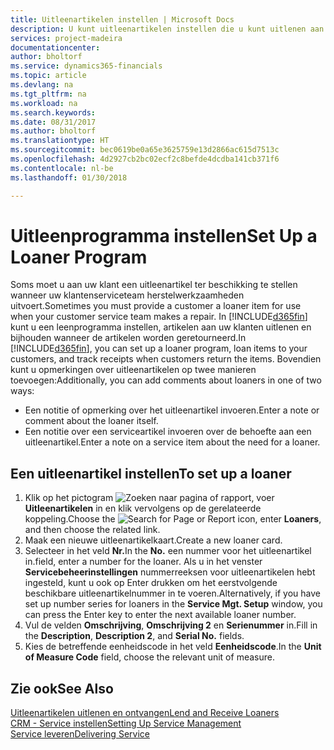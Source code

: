 ```yaml
---
title: Uitleenartikelen instellen | Microsoft Docs
description: U kunt uitleenartikelen instellen die u kunt uitlenen aan klanten ter vervanging van serviceartikelen waarvoor service wordt uitgevoerd.
services: project-madeira
documentationcenter: 
author: bholtorf
ms.service: dynamics365-financials
ms.topic: article
ms.devlang: na
ms.tgt_pltfrm: na
ms.workload: na
ms.search.keywords: 
ms.date: 08/31/2017
ms.author: bholtorf
ms.translationtype: HT
ms.sourcegitcommit: bec0619be0a65e3625759e13d2866ac615d7513c
ms.openlocfilehash: 4d2927cb2bc02ecf2c8befde4dcdba141cb371f6
ms.contentlocale: nl-be
ms.lasthandoff: 01/30/2018

---
```

# <a name="set-up-a-loaner-program"></a><span data-ttu-id="0501a-103">Uitleenprogramma instellen</span><span class="sxs-lookup"><span data-stu-id="0501a-103">Set Up a Loaner Program</span></span>
<span data-ttu-id="0501a-104">Soms moet u aan uw klant een uitleenartikel ter beschikking te stellen wanneer uw klantenserviceteam herstelwerkzaamheden uitvoert.</span><span class="sxs-lookup"><span data-stu-id="0501a-104">Sometimes you must provide a customer a loaner item for use when your customer service team makes a repair.</span></span> <span data-ttu-id="0501a-105">In [!INCLUDE[d365fin](includes/d365fin_md.md)] kunt u een leenprogramma instellen, artikelen aan uw klanten uitlenen en bijhouden wanneer de artikelen worden geretourneerd.</span><span class="sxs-lookup"><span data-stu-id="0501a-105">In [!INCLUDE[d365fin](includes/d365fin_md.md)], you can set up a loaner program, loan items to your customers, and track receipts when customers return the items.</span></span> <span data-ttu-id="0501a-106">Bovendien kunt u opmerkingen over uitleenartikelen op twee manieren toevoegen:</span><span class="sxs-lookup"><span data-stu-id="0501a-106">Additionally, you can add comments about loaners in one of two ways:</span></span>  
  
* <span data-ttu-id="0501a-107">Een notitie of opmerking over het uitleenartikel invoeren.</span><span class="sxs-lookup"><span data-stu-id="0501a-107">Enter a note or comment about the loaner itself.</span></span>  
* <span data-ttu-id="0501a-108">Een notitie over een serviceartikel invoeren over de behoefte aan een uitleenartikel.</span><span class="sxs-lookup"><span data-stu-id="0501a-108">Enter a note on a service item about the need for a loaner.</span></span>  

## <a name="to-set-up-a-loaner"></a><span data-ttu-id="0501a-109">Een uitleenartikel instellen</span><span class="sxs-lookup"><span data-stu-id="0501a-109">To set up a loaner</span></span>  
1. <span data-ttu-id="0501a-110">Klik op het pictogram ![Zoeken naar pagina of rapport](media/ui-search/search_small.png "pictogram Zoeken naar pagina of rapport"), voer **Uitleenartikelen** in en klik vervolgens op de gerelateerde koppeling.</span><span class="sxs-lookup"><span data-stu-id="0501a-110">Choose the ![Search for Page or Report](media/ui-search/search_small.png "Search for Page or Report icon") icon, enter **Loaners**, and then choose the related link.</span></span>  
2. <span data-ttu-id="0501a-111">Maak een nieuwe uitleenartikelkaart.</span><span class="sxs-lookup"><span data-stu-id="0501a-111">Create a new loaner card.</span></span> 
3. <span data-ttu-id="0501a-112">Selecteer in het veld **Nr.**</span><span class="sxs-lookup"><span data-stu-id="0501a-112">In the **No.**</span></span> <span data-ttu-id="0501a-113">een nummer voor het uitleenartikel in.</span><span class="sxs-lookup"><span data-stu-id="0501a-113">field, enter a number for the loaner.</span></span> <span data-ttu-id="0501a-114">Als u in het venster **Servicebeheerinstellingen** nummerreeksen voor uitleenartikelen hebt ingesteld, kunt u ook op Enter drukken om het eerstvolgende beschikbare uitleenartikelnummer in te voeren.</span><span class="sxs-lookup"><span data-stu-id="0501a-114">Alternatively, if you have set up number series for loaners in the **Service Mgt. Setup** window, you can press the Enter key to enter the next available loaner number.</span></span>  
4. <span data-ttu-id="0501a-115">Vul de velden **Omschrijving**, **Omschrijving 2** en **Serienummer** in.</span><span class="sxs-lookup"><span data-stu-id="0501a-115">Fill in the **Description**, **Description 2**, and **Serial No.** fields.</span></span>  
5. <span data-ttu-id="0501a-116">Kies de betreffende eenheidscode in het veld **Eenheidscode**.</span><span class="sxs-lookup"><span data-stu-id="0501a-116">In the **Unit of Measure Code** field, choose the relevant unit of measure.</span></span>  
  
## <a name="see-also"></a><span data-ttu-id="0501a-117">Zie ook</span><span class="sxs-lookup"><span data-stu-id="0501a-117">See Also</span></span>
[<span data-ttu-id="0501a-118">Uitleenartikelen uitlenen en ontvangen</span><span class="sxs-lookup"><span data-stu-id="0501a-118">Lend and Receive Loaners</span></span>](service-how-to-lend-receive-loaners.md)  
[<span data-ttu-id="0501a-119">CRM - Service instellen</span><span class="sxs-lookup"><span data-stu-id="0501a-119">Setting Up Service Management</span></span>](service-setup-service.md)  
[<span data-ttu-id="0501a-120">Service leveren</span><span class="sxs-lookup"><span data-stu-id="0501a-120">Delivering Service</span></span>](service-deliver-service.md)  


